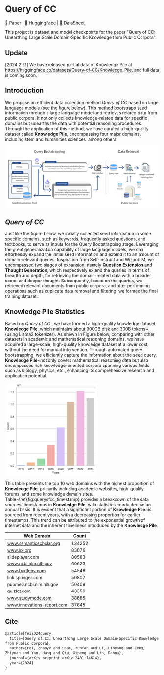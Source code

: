 # Query of CC

[📄 Paper](https://arxiv.org/abs/2401.14624) |
[🤗 HuggingFace](https://huggingface.co/datasets/Query-of-CC/Knowledge_Pile) |
[📝 DataSheet](./datasheet-for-knowledgepile.md)

This project is dataset and model checkpoints for the paper "Query of CC: Unearthing Large Scale Domain-Specific Knowledge from Public Corpora".

## Update

[2024.2.21] We have released partial data of Knowledge Pile at https://huggingface.co/datasets/Query-of-CC/Knowledge_Pile, and full data is coming soon.

## Introduction

We propose an efficient data collection method *Query of CC* based on large language models (see the figure below). This method bootstraps seed information through a large language model and retrieves related data from public corpora. It not only collects knowledge-related data for specific domains but unearths the data with potential reasoning procedures. Through the application of this method, we have curated a high-quality dataset called **Knowledge Pile**, encompassing four major domains, including stem and humanities sciences, among others. 

![Main stage of Query of CC](./images/main_stage.png)

## *Query of CC*

Just like the figure below, we initially collected seed information in some specific domains, such as keywords, frequently asked questions, and textbooks, to serve as inputs for the Query Bootstrapping stage. Leveraging the great generalization capability of large language models, we can effortlessly expand the initial seed information and extend it to an amount of domain-relevant queries. Inspiration from Self-instruct and WizardLM, we encompassed two stages of expansion, namely **Question Extension** and **Thought Generation**, which respectively extend the queries in terms of breadth and depth, for retrieving the domain-related data with a broader scope and deeper thought. Subsequently, based on the queries, we retrieved relevant documents from public corpora, and after performing operations such as duplicate data removal and filtering, we formed the final training dataset. 


## **Knowledge Pile** Statistics

Based on *Query of CC* , we have formed a high-quality knowledge dataset **Knowledge Pile**, which maintains about 900GB disk and 300B tokens~(using Llama2 tokenizer). As shown in Figure below, comparing with other datasets in academic and mathematical reasoning domains, we have acquired a large-scale, high-quality knowledge dataset at a lower cost, without the need for manual intervention. Through automated query bootstrapping, we efficiently capture the information about the seed query. **Knowledge Pile**~not only covers mathematical reasoning data but also encompasses rich knowledge-oriented corpora spanning various fields such as biology, physics, etc., enhancing its comprehensive research and application potential.


<img src="./images/query_of_cc_timestamp.png" width="300px" style="center"/> 


This table presents the top 10 web domains with the highest proportion of **Knowledge Pile**, primarily including academic websites, high-quality forums, and some knowledge domain sites. Table~\ref{fig:queryofcc_timestamp} provides a breakdown of the data sources' timestamps in **Knowledge Pile**, with statistics conducted on an annual basis. It is evident that a significant portion of **Knowledge Pile**~is sourced from recent years, with a decreasing proportion for earlier timestamps. This trend can be attributed to the exponential growth of internet data and the inherent timeliness introduced by the **Knowledge Pile**.

| **Web Domain**       | **Count** |
|----------------------------|----------------|
| www.semanticscholar.org    |  134252         |
| www.ipl.org                | 83076          |
| slideplayer.com            | 80583          |
| www.ncbi.nlm.nih.gov       | 60623          |
| www.bartleby.com           | 54546          |
| link.springer.com          | 50807          |
| pubmed.ncbi.nlm.nih.gov    | 50409          |
| quizlet.com                | 43359          |
| www.studymode.com          | 38685          |
| www.innovations-report.com | 37845          |

## Cite

```
@article{fei2024query,
  title={Query of CC: Unearthing Large Scale Domain-Specific Knowledge from Public Corpora},
  author={Fei, Zhaoye and Shao, Yunfan and Li, Linyang and Zeng, Zhiyuan and Yan, Hang and Qiu, Xipeng and Lin, Dahua},
  journal={arXiv preprint arXiv:2401.14624},
  year={2024}
}
```
